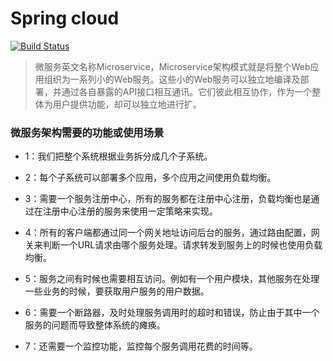 # Spring cloud 

[![Build Status](https://img.shields.io/travis/benweet/stackedit.svg?style=flat)](https://spring.io/projects/spring-cloud)

> 微服务英文名称Microservice，Microservice架构模式就是将整个Web应用组织为一系列小的Web服务。这些小的Web服务可以独立地编译及部署，并通过各自暴露的API接口相互通讯。它们彼此相互协作，作为一个整体为用户提供功能，却可以独立地进行扩。

### 微服务架构需要的功能或使用场景

 - 1：我们把整个系统根据业务拆分成几个子系统。

 - 2：每个子系统可以部署多个应用，多个应用之间使用负载均衡。

 - 3：需要一个服务注册中心，所有的服务都在注册中心注册，负载均衡也是通过在注册中心注册的服务来使用一定策略来实现。

 - 4：所有的客户端都通过同一个网关地址访问后台的服务，通过路由配置，网关来判断一个URL请求由哪个服务处理。请求转发到服务上的时候也使用负载均衡。

 - 5：服务之间有时候也需要相互访问。例如有一个用户模块，其他服务在处理一些业务的时候，要获取用户服务的用户数据。

 - 6：需要一个断路器，及时处理服务调用时的超时和错误，防止由于其中一个服务的问题而导致整体系统的瘫痪。

 - 7：还需要一个监控功能，监控每个服务调用花费的时间等。